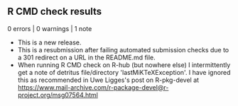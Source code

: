 ## R CMD check results

0 errors | 0 warnings | 1 note

* This is a new release.
* This is a resubmission after failing automated submission checks due to a 301
  redirect on a URL in the README.md file.
* When running R CMD check on R-hub (but nowhere else) I intermittently get a
  note of detritus file/directory 'lastMiKTeXException'. I have ignored this as 
  recommended in Uwe Ligges's post on R-pkg-devel at 
  https://www.mail-archive.com/r-package-devel@r-project.org/msg07564.html
